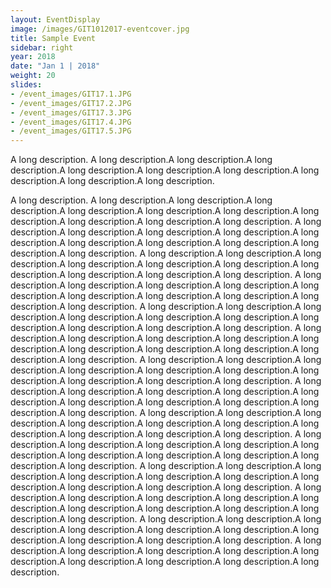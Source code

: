 ```yaml
---
layout: EventDisplay
image: /images/GIT1012017-eventcover.jpg
title: Sample Event
sidebar: right
year: 2018
date: "Jan 1 | 2018"
weight: 20
slides:
- /event_images/GIT17.1.JPG
- /event_images/GIT17.2.JPG
- /event_images/GIT17.3.JPG
- /event_images/GIT17.4.JPG
- /event_images/GIT17.5.JPG
---
```


A long description. A long description.A long description.A long description.A long description.A long description.A long description.A long description.A long description.A long description.

<!--break-->
A long description. A long description.A long description.A long description.A long description.A long description.A long description.A long description.A long description.A long description.A long description. A long description.A long description.A long description.A long description.A long description.A long description.A long description.A long description.A long description.A long description. A long description.A long description.A long description.A long description.A long description.A long description.A long description.A long description.A long description.A long description. A long description.A long description.A long description.A long description.A long description.A long description.A long description.A long description.A long description.A long description. A long description.A long description.A long description.A long description.A long description.A long description.A long description.A long description.A long description.A long description. A long description.A long description.A long description.A long description.A long description.A long description.A long description.A long description.A long description.A long description. A long description.A long description.A long description.A long description.A long description.A long description.A long description.A long description.A long description.A long description. A long description.A long description.A long description.A long description.A long description.A long description.A long description.A long description.A long description.A long description. A long description.A long description.A long description.A long description.A long description.A long description.A long description.A long description.A long description.A long description. A long description.A long description.A long description.A long description.A long description.A long description.A long description.A long description.A long description.A long description. A long description.A long description.A long description.A long description.A long description.A long description.A long description.A long description.A long description.A long description. A long description.A long description.A long description.A long description.A long description.A long description.A long description.A long description.A long description.A long description. A long description.A long description.A long description.A long description.A long description.A long description.A long description.A long description.A long description.A long description. A long description.A long description.A long description.A long description.A long description.A long description.A long description.A long description.A long description.
